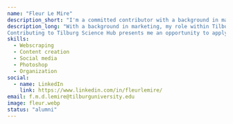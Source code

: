 ```yaml
---
name: "Fleur Le Mire"
description_short: "I'm a committed contributor with a background in marketing and a strong passion for organization, actively involved in expanding our network through social media content and skilled at efficient management and organization within Tilburg Science Hub."
description_long: "With a background in marketing, my role within Tilburg Science Hub involves the management of our social media channels and content creation. My primary goal is to expand our network and introduce people to Tilburg Science Hub. Additionally, I am also actively involved in the organization of various initiatives within the team.
Contributing to Tilburg Science Hub presents me an opportunity to apply my expertise to a growing digital platform. It serves as a fertile ground for continuous learning and the expansion of my knowledge within the field of research, which I'm enthusiastic about sharing with fellow researchers, students, and anyone who shares an interest in our mission."
skills:  
  - Webscraping
  - Content creation
  - Social media
  - Photoshop
  - Organization
social:
  - name: LinkedIn
    link: https://www.linkedin.com/in/fleurlemire/
email: f.m.d.lemire@tilburguniversity.edu
image: fleur.webp
status: "alumni"
---
```

